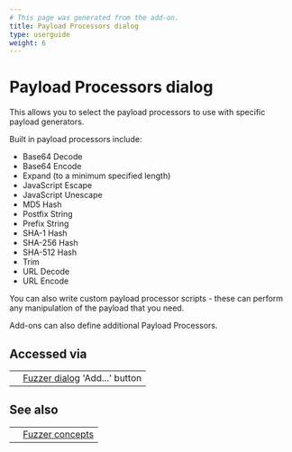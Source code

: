 ```yaml
---
# This page was generated from the add-on.
title: Payload Processors dialog
type: userguide
weight: 6
---
```


# Payload Processors dialog

This allows you to select the payload processors to use with specific payload generators.   

Built in payload processors include:

* Base64 Decode
* Base64 Encode
* Expand (to a minimum specified length)
* JavaScript Escape
* JavaScript Unescape
* MD5 Hash
* Postfix String
* Prefix String
* SHA-1 Hash
* SHA-256 Hash
* SHA-512 Hash
* Trim
* URL Decode
* URL Encode

You can also write custom payload processor scripts - these can perform any manipulation of the payload that you need.   

Add-ons can also define additional Payload Processors.

## Accessed via

|   |                                                                        |
|---|------------------------------------------------------------------------|
|   | [Fuzzer dialog](/docs/desktop/addons/fuzzer/dialogue/) 'Add...' button |

## See also

|   |                                                 |
|---|-------------------------------------------------|
|   | [Fuzzer concepts](/docs/desktop/addons/fuzzer/) |
